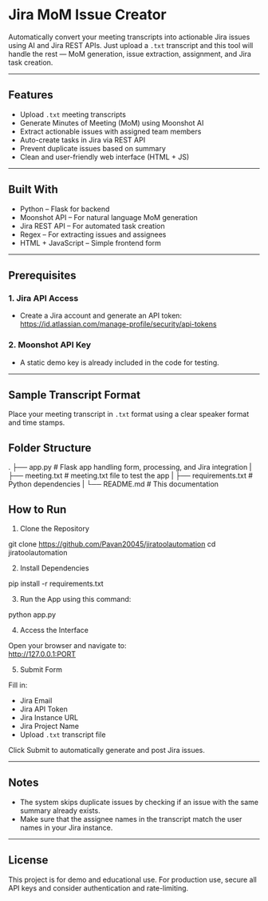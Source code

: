 # Jira MoM Issue Creator

Automatically convert your meeting transcripts into actionable Jira issues using AI and Jira REST APIs. Just upload a `.txt` transcript and this tool will handle the rest — MoM generation, issue extraction, assignment, and Jira task creation.

---

## Features

- Upload `.txt` meeting transcripts
- Generate Minutes of Meeting (MoM) using Moonshot AI
- Extract actionable issues with assigned team members
- Auto-create tasks in Jira via REST API
- Prevent duplicate issues based on summary
- Clean and user-friendly web interface (HTML + JS)

---

## Built With

- Python – Flask for backend
- Moonshot API – For natural language MoM generation
- Jira REST API – For automated task creation
- Regex – For extracting issues and assignees
- HTML + JavaScript – Simple frontend form

---

## Prerequisites

### 1. Jira API Access

- Create a Jira account and generate an API token:  
  https://id.atlassian.com/manage-profile/security/api-tokens

### 2. Moonshot API Key

- A static demo key is already included in the code for testing.

---

## Sample Transcript Format

Place your meeting transcript in `.txt` format using a clear speaker format and time stamps.  

## Folder Structure

.
├── app.py # Flask app handling form, processing, and Jira integration
|
├── meeting.txt # meeting.txt file to test the app
|
├── requirements.txt # Python dependencies
|
└── README.md # This documentation

## How to Run

1. Clone the Repository

git clone https://github.com/Pavan20045/jiratoolautomation
cd jiratoolautomation

2. Install Dependencies

pip install -r requirements.txt

3. Run the App using this command:

  python app.py

4. Access the Interface

Open your browser and navigate to:  
http://127.0.0.1:PORT

5. Submit Form

Fill in:
- Jira Email
- Jira API Token
- Jira Instance URL
- Jira Project Name
- Upload `.txt` transcript file

Click Submit to automatically generate and post Jira issues.

---

## Notes

- The system skips duplicate issues by checking if an issue with the same summary already exists.
- Make sure that the assignee names in the transcript match the user names in your Jira instance.

---

## License

This project is for demo and educational use. For production use, secure all API keys and consider authentication and rate-limiting.
